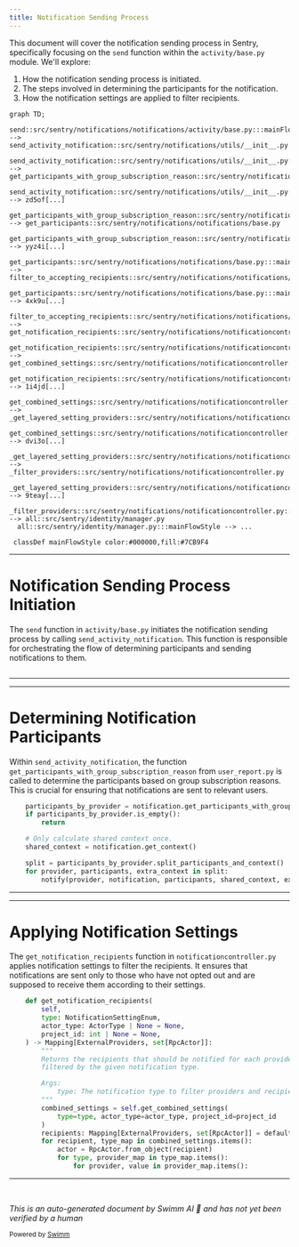 ```yaml
---
title: Notification Sending Process
---
```

This document will cover the notification sending process in Sentry, specifically focusing on the `send` function within the `activity/base.py` module. We'll explore:

1. How the notification sending process is initiated.
2. The steps involved in determining the participants for the notification.
3. How the notification settings are applied to filter recipients.

```mermaid
graph TD;
  send::src/sentry/notifications/notifications/activity/base.py:::mainFlowStyle --> send_activity_notification::src/sentry/notifications/utils/__init__.py
  send_activity_notification::src/sentry/notifications/utils/__init__.py:::mainFlowStyle --> get_participants_with_group_subscription_reason::src/sentry/notifications/notifications/user_report.py
  send_activity_notification::src/sentry/notifications/utils/__init__.py:::mainFlowStyle --> zd5of[...]
  get_participants_with_group_subscription_reason::src/sentry/notifications/notifications/user_report.py:::mainFlowStyle --> get_participants::src/sentry/notifications/notifications/base.py
  get_participants_with_group_subscription_reason::src/sentry/notifications/notifications/user_report.py:::mainFlowStyle --> yyz4i[...]
  get_participants::src/sentry/notifications/notifications/base.py:::mainFlowStyle --> filter_to_accepting_recipients::src/sentry/notifications/notifications/base.py
  get_participants::src/sentry/notifications/notifications/base.py:::mainFlowStyle --> 4xk9u[...]
  filter_to_accepting_recipients::src/sentry/notifications/notifications/base.py:::mainFlowStyle --> get_notification_recipients::src/sentry/notifications/notificationcontroller.py
  get_notification_recipients::src/sentry/notifications/notificationcontroller.py:::mainFlowStyle --> get_combined_settings::src/sentry/notifications/notificationcontroller.py
  get_notification_recipients::src/sentry/notifications/notificationcontroller.py:::mainFlowStyle --> 1i4jd[...]
  get_combined_settings::src/sentry/notifications/notificationcontroller.py:::mainFlowStyle --> _get_layered_setting_providers::src/sentry/notifications/notificationcontroller.py
  get_combined_settings::src/sentry/notifications/notificationcontroller.py:::mainFlowStyle --> dvi3o[...]
  _get_layered_setting_providers::src/sentry/notifications/notificationcontroller.py:::mainFlowStyle --> _filter_providers::src/sentry/notifications/notificationcontroller.py
  _get_layered_setting_providers::src/sentry/notifications/notificationcontroller.py:::mainFlowStyle --> 9teay[...]
  _filter_providers::src/sentry/notifications/notificationcontroller.py:::mainFlowStyle --> all::src/sentry/identity/manager.py
  all::src/sentry/identity/manager.py:::mainFlowStyle --> ...

 classDef mainFlowStyle color:#000000,fill:#7CB9F4
```

<SwmSnippet path="/src/sentry/notifications/notifications/activity/base.py" line="412">

---

# Notification Sending Process Initiation

The `send` function in `activity/base.py` initiates the notification sending process by calling `send_activity_notification`. This function is responsible for orchestrating the flow of determining participants and sending notifications to them.

```python

```

---

</SwmSnippet>

<SwmSnippet path="/src/sentry/notifications/utils/__init__.py" line="415">

---

# Determining Notification Participants

Within `send_activity_notification`, the function `get_participants_with_group_subscription_reason` from `user_report.py` is called to determine the participants based on group subscription reasons. This is crucial for ensuring that notifications are sent to relevant users.

```python
    participants_by_provider = notification.get_participants_with_group_subscription_reason()
    if participants_by_provider.is_empty():
        return

    # Only calculate shared context once.
    shared_context = notification.get_context()

    split = participants_by_provider.split_participants_and_context()
    for provider, participants, extra_context in split:
        notify(provider, notification, participants, shared_context, extra_context)
```

---

</SwmSnippet>

<SwmSnippet path="/src/sentry/notifications/notificationcontroller.py" line="410">

---

# Applying Notification Settings

The `get_notification_recipients` function in `notificationcontroller.py` applies notification settings to filter the recipients. It ensures that notifications are sent only to those who have not opted out and are supposed to receive them according to their settings.

```python
    def get_notification_recipients(
        self,
        type: NotificationSettingEnum,
        actor_type: ActorType | None = None,
        project_id: int | None = None,
    ) -> Mapping[ExternalProviders, set[RpcActor]]:
        """
        Returns the recipients that should be notified for each provider,
        filtered by the given notification type.

        Args:
            type: The notification type to filter providers and recipients by.
        """
        combined_settings = self.get_combined_settings(
            type=type, actor_type=actor_type, project_id=project_id
        )
        recipients: Mapping[ExternalProviders, set[RpcActor]] = defaultdict(set)
        for recipient, type_map in combined_settings.items():
            actor = RpcActor.from_object(recipient)
            for type, provider_map in type_map.items():
                for provider, value in provider_map.items():
```

---

</SwmSnippet>

&nbsp;

*This is an auto-generated document by Swimm AI 🌊 and has not yet been verified by a human*

<SwmMeta version="3.0.0" repo-id="Z2l0aHViJTNBJTNBc2VudHJ5JTNBJTNBZ2V0c2VudHJ5" repo-name="sentry"><sup>Powered by [Swimm](/)</sup></SwmMeta>
